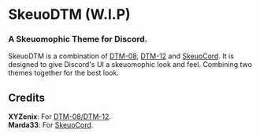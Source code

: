 # SkeuoDTM (W.I.P)
### A Skeuomophic Theme for Discord.

SkeuoDTM is a combination of [DTM-08](https://github.com/XYZenix/XYZenixThemes/), [DTM-12](https://github.com/XYZenix/XYZenixThemes/) and [SkeuoCord](https://github.com/Marda33/SkeuoCord/). It is designed to give Discord's UI a skeuomophic look and feel. Combining two themes together for the best look.

## Credits
**XYZenix**: For [DTM-08/DTM-12](https://github.com/XYZenix/XYZenixThemes/).
<br/>
**Marda33**: For [SkeuoCord](https://github.com/Marda33/SkeuoCord/).
